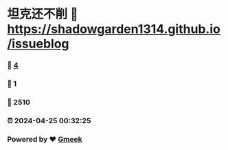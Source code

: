 # 坦克还不削 :link: https://shadowgarden1314.github.io/issueblog 
### :page_facing_up: [4](https://shadowgarden1314.github.io/issueblog/tag.html) 
### :speech_balloon: 1 
### :hibiscus: 2510 
### :alarm_clock: 2024-04-25 00:32:25 
### Powered by :heart: [Gmeek](https://github.com/Meekdai/Gmeek)
